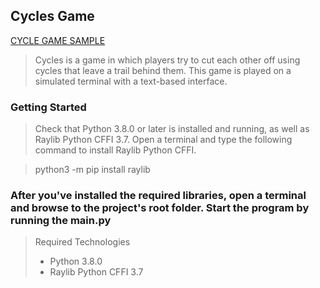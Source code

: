 ## Cycles Game
[CYCLE GAME SAMPLE](week5.png)

>Cycles is a game in which players try to cut each other off using cycles that leave a trail behind them. This game is played on a simulated terminal with a text-based interface.


### Getting Started

>Check that Python 3.8.0 or later is installed and running, as well as Raylib Python CFFI 3.7. Open a terminal and type the following command to install Raylib Python CFFI.


> python3 -m pip install raylib
### After you've installed the required libraries, open a terminal and browse to the project's root folder. Start the program by running the __main__.py



>Required Technologies
> * Python 3.8.0
> * Raylib Python CFFI 3.7